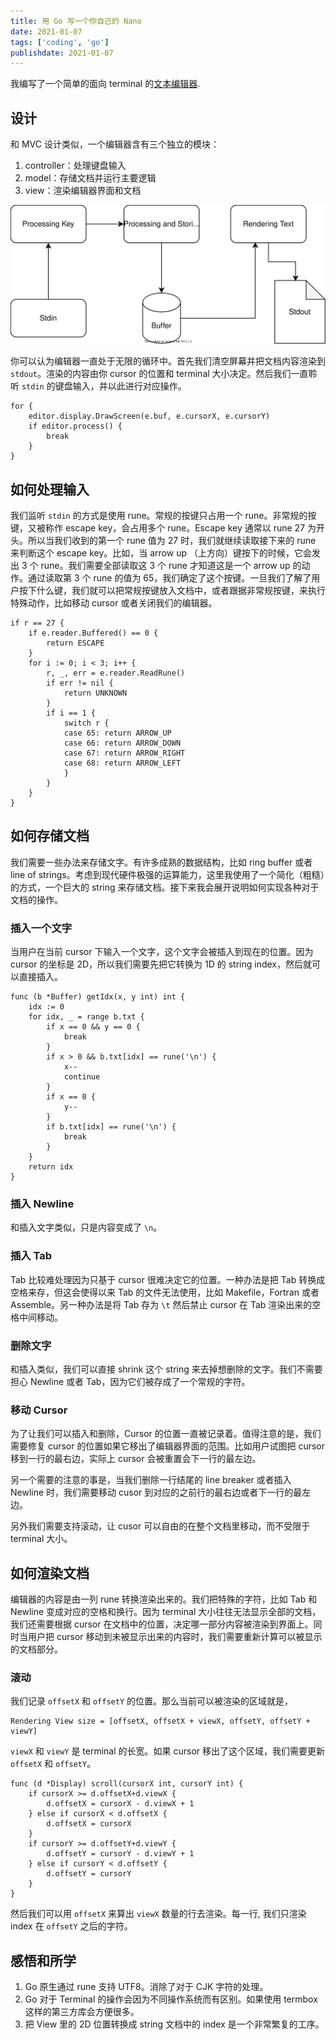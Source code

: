 ```yaml
---
title: 用 Go 写一个你自己的 Nano
date: 2021-01-07
tags: ['coding', 'go']
publishdate: 2021-01-07
---
```


我编写了一个简单的面向 terminal 的[文本编辑器](https://github.com/ydzhou/ste).

## 设计

和 MVC 设计类似，一个编辑器含有三个独立的模块：
1. controller：处理键盘输入
2. model：存储文档并运行主要逻辑
3. view：渲染编辑器界面和文档

![Overview](/ste0.svg)

你可以认为编辑器一直处于无限的循环中。首先我们清空屏幕并把文档内容渲染到 `stdout`。渲染的内容由你 cursor 的位置和 terminal 大小决定。然后我们一直聆听 `stdin` 的键盘输入，并以此进行对应操作。

```
for {
    editor.display.DrawScreen(e.buf, e.cursorX, e.cursorY)
    if editor.process() {
        break
    }
}
```

## 如何处理输入

我们监听 `stdin` 的方式是使用 rune。常规的按键只占用一个 rune。非常规的按键，又被称作 escape key，会占用多个 rune。Escape key 通常以 rune 27 为开头。所以当我们收到的第一个 rune 值为 27 时，我们就继续读取接下来的 rune 来判断这个 escape key。比如，当 arrow up （上方向）键按下的时候，它会发出 3 个 rune。我们需要全部读取这 3 个 rune 才知道这是一个 arrow up 的动作。通过读取第 3 个 rune 的值为 65，我们确定了这个按键。一旦我们了解了用户按下什么键，我们就可以把常规按键放入文档中，或者跟据非常规按键，来执行特殊动作，比如移动 cursor 或者关闭我们的编辑器。

```
if r == 27 {
    if e.reader.Buffered() == 0 {
		return ESCAPE
    }
    for i := 0; i < 3; i++ {
        r, _, err = e.reader.ReadRune()
        if err != nil {
            return UNKNOWN
        }
        if i == 1 {
            switch r {
            case 65: return ARROW_UP
            case 66: return ARROW_DOWN
            case 67: return ARROW_RIGHT
            case 68: return ARROW_LEFT
            }
        }
    }
}
```

## 如何存储文档

我们需要一些办法来存储文字。有许多成熟的数据结构，比如 ring buffer 或者 line of strings。考虑到现代硬件极强的运算能力，这里我使用了一个简化（粗糙）的方式，一个巨大的 string 来存储文档。接下来我会展开说明如何实现各种对于文档的操作。

### 插入一个文字

当用户在当前 cursor 下输入一个文字，这个文字会被插入到现在的位置。因为 cursor 的坐标是 2D，所以我们需要先把它转换为 1D 的 string index，然后就可以直接插入。

```
func (b *Buffer) getIdx(x, y int) int {
    idx := 0
    for idx, _ = range b.txt {
        if x == 0 && y == 0 {
            break
        }
        if x > 0 && b.txt[idx] == rune('\n') {
            x--
            continue
        }
        if x == 0 {
            y--
        }
        if b.txt[idx] == rune('\n') {
            break
        }
    }
    return idx
}
```

### 插入 Newline

和插入文字类似，只是内容变成了 `\n`。

### 插入 Tab

Tab 比较难处理因为只基于 cursor 很难决定它的位置。一种办法是把 Tab 转换成空格来存，但这会使得以来 Tab 的文件无法使用，比如 Makefile，Fortran 或者 Assemble。另一种办法是将 Tab 存为 `\t` 然后禁止 cursor 在 Tab 渲染出来的空格中间移动。

### 删除文字

和插入类似，我们可以直接 shrink 这个 string 来去掉想删除的文字。我们不需要担心 Newline 或者 Tab，因为它们被存成了一个常规的字符。

### 移动 Cursor

为了让我们可以插入和删除，Cursor 的位置一直被记录着。值得注意的是，我们需要修复 cursor 的位置如果它移出了编辑器界面的范围。比如用户试图把 cursor 移到一行的最右边，实际上 cursor 会被重置会下一行的最左边。

另一个需要的注意的事是，当我们删除一行结尾的 line breaker 或者插入 Newline 时，我们需要移动 cusor 到对应的之前行的最右边或者下一行的最左边。

另外我们需要支持滚动，让 cusor 可以自由的在整个文档里移动，而不受限于 terminal 大小。

## 如何渲染文档

编辑器的内容是由一列 rune 转换渲染出来的。我们把特殊的字符，比如 Tab 和 Newline 变成对应的空格和换行。因为 terminal 大小往往无法显示全部的文档，我们还需要根据 cursor 在文档中的位置，决定哪一部分内容被渲染到界面上。同时当用户把 cursor 移动到未被显示出来的内容时，我们需要重新计算可以被显示的文档部分。

### 滚动

我们记录 `offsetX` 和 `offsetY` 的位置。那么当前可以被渲染的区域就是，
```
Rendering View size = [offsetX, offsetX + viewX, offsetY, offsetY + viewY]
```

`viewX` 和 `viewY` 是 terminal 的长宽。如果 cursor 移出了这个区域，我们需要更新 `offsetX` 和 `offsetY`。
```
func (d *Display) scroll(cursorX int, cursorY int) {
    if cursorX >= d.offsetX+d.viewX {
        d.offsetX = cursorX - d.viewX + 1
    } else if cursorX < d.offsetX {
        d.offsetX = cursorX
    }
    if cursorY >= d.offsetY+d.viewY {
        d.offsetY = cursorY - d.viewY + 1
    } else if cursorY < d.offsetY {
        d.offsetY = cursorY
    }
}
```

然后我们可以用 `offsetX` 来算出 `viewX` 数量的行去渲染。每一行, 我们只渲染 index 在 `offsetY` 之后的字符。

## 感悟和所学

1. Go 原生通过 rune 支持 UTF8。消除了对于 CJK 字符的处理。
2. Go 对于 Terminal 的操作会因为不同操作系统而有区别。如果使用 termbox 这样的第三方库会方便很多。
3. 把 View 里的 2D 位置转换成 string 文档中的 index 是一个非常繁复的工序。

